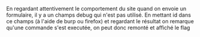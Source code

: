 En regardant attentivement le comportement du site quand on envoie un formulaire, il y a un champs debug qui n'est pas utilisé.
En mettant id dans ce champs (à l'aide de burp ou firefox) et regardant le résultat on remarque qu'une commande s'est executée, on peut donc remonté et affiché le flag